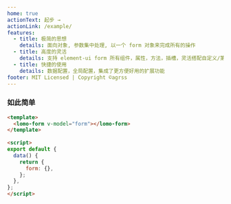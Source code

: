```yaml
---
home: true
actionText: 起步 →
actionLink: /example/
features:
  - title: 极简的思想
    details: 面向对象, 参数集中处理, 以一个 form 对象来完成所有的操作
  - title: 高度的灵活
    details: 支持 element-ui form 所有组件，属性，方法，插槽，灵活搭配自定义/第三方组件，
  - title: 快捷的使用
    details: 数据配置，全局配置，集成了更方便好用的扩展功能
footer: MIT Licensed | Copyright ©agrss 
---
```



### 如此简单

```html
<template>
  <lomo-form v-model="form"></lomo-form>
</template>
 
<script>
export default {
  data() {
    return {
      form: {},
    };
  },
};
</script>
```




